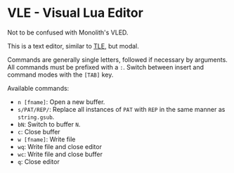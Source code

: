 # VLE - Visual Lua Editor

Not to be confused with Monolith's VLED.

This is a text editor, similar to [TLE](https://github.com/ocawesome101/tle), but modal.

Commands are generally single letters, followed if necessary by arguments.  All commands must be prefixed with a `:`.  Switch between insert and command modes with the `[TAB]` key.

Available commands:

 - `n [fname]`: Open a new buffer.
 - `s/PAT/REP/`: Replace all instances of `PAT` with `REP` in the same manner as `string.gsub`.
 - `bN`: Switch to buffer `N`.
 - `c`: Close buffer
 - `w [fname]`: Write file
 - `wq`: Write file and close editor
 - `wc`: Write file and close buffer
 - `q`: Close editor
